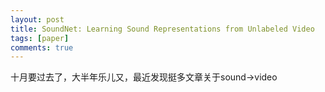 ```yaml
---
layout: post
title: SoundNet: Learning Sound Representations from Unlabeled Video
tags: [paper]
comments: true
---
```

十月要过去了，大半年乐儿又，最近发现挺多文章关于sound->video